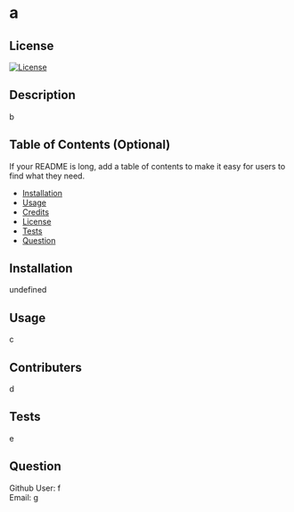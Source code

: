 # a
  ## License
  [![License](https://img.shields.io/badge/License-Apache_2.0-blue.svg)](https://opensource.org/licenses/Apache-2.0)
  ## Description
  b
  ## Table of Contents (Optional)
  If your README is long, add a table of contents to make it easy for users to find what they need.
  - [Installation](#installation)
  - [Usage](#usage)
  - [Credits](#credits)
  - [License](#license)
  - [Tests](#test)
  - [Question](#question)
  ## Installation
  undefined
  ## Usage
  c
  ## Contributers
  d
  ## Tests
  e
  ## Question
  Github User: f 
  <br>
  Email: g
